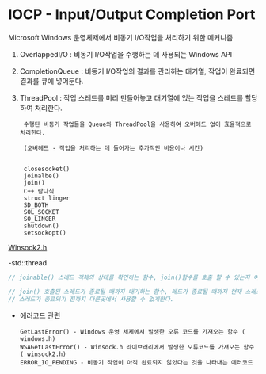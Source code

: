 # IOCP - Input/Output Completion Port

  Microsoft Windows 운영체제에서 비동기 I/O작업을 처리하기 위한 메커니즘
  

1. OverlappedI/O : 비동기 I/O작업을 수행하는 데 사용되는 Windows API

2. CompletionQueue : 비동기 I/O작업의 결과를 관리하는 대기열, 작업이 완료되면 결과를 큐에 넣어둔다.

3. ThreadPool : 작업 스레드를 미리 만들어놓고 대기열에 있는 작업을 스레드를 할당하여 처리한다.

        수행된 비동기 작업들을 Queue와 ThreadPool을 사용하여 오버헤드 없이 효율적으로 처리한다.
        
        (오버헤드 - 작업을 처리하는 데 들어가는 추가적인 비용이나 시간)
	
	
		closesocket()
		joinalbe()
		join()
		C++ 람다식
		struct linger
		SD_BOTH
		SOL_SOCKET
		SO_LINGER
		shutdown()
		setsockopt()

[Winsock2.h](https://github.com/kksoo0131/Study/blob/main/IOCP/Winscock2.md)



-std::thread

```cpp
// joinable() 스레드 객체의 상태를 확인하는 함수, join()함수를 호출 할 수 있는지 여부를 반환 할수없다면 true

// join() 호출된 스레드가 종료될 때까지 대기하는 함수, 레드가 종료될 때까지 현재 스레드가 대기하다 반환된다.
// 스레드가 종료되기 전까지 다른곳에서 사용할 수 없게한다.

```
      
- 에러코드 관련

      GetLastError() - Windows 운영 체제에서 발생한 오류 코드를 가져오는 함수 ( windows.h) 
      WSAGetLastError() - Winsock.h 라이브러리에서 발생한 오류코드를 가져오는 함수 ( winsock2.h)
      ERROR_IO_PENDING - 비동기 작업이 아직 완료되지 않았다는 것을 나타내는 에러코드

